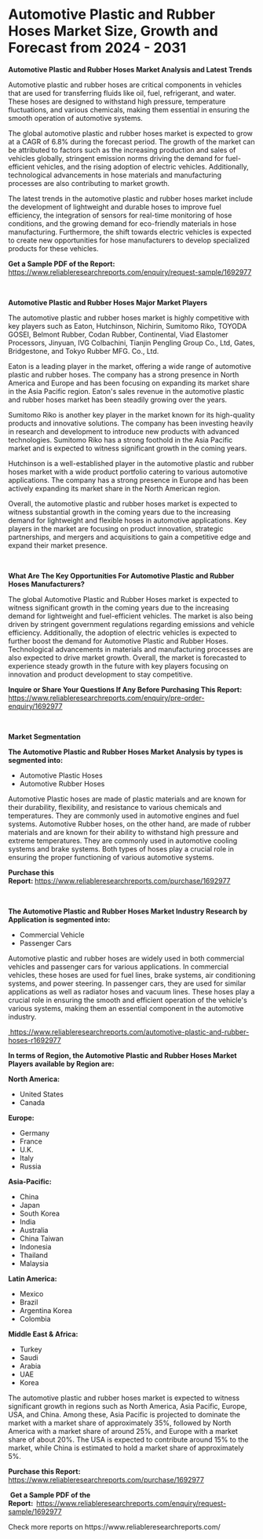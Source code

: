 <p><h1>Automotive Plastic and Rubber Hoses Market Size, Growth and Forecast from 2024 - 2031</h1></p><p><strong>Automotive Plastic and Rubber Hoses Market Analysis and Latest Trends</strong></p>
<p><p>Automotive plastic and rubber hoses are critical components in vehicles that are used for transferring fluids like oil, fuel, refrigerant, and water. These hoses are designed to withstand high pressure, temperature fluctuations, and various chemicals, making them essential in ensuring the smooth operation of automotive systems.</p><p>The global automotive plastic and rubber hoses market is expected to grow at a CAGR of 6.8% during the forecast period. The growth of the market can be attributed to factors such as the increasing production and sales of vehicles globally, stringent emission norms driving the demand for fuel-efficient vehicles, and the rising adoption of electric vehicles. Additionally, technological advancements in hose materials and manufacturing processes are also contributing to market growth.</p><p>The latest trends in the automotive plastic and rubber hoses market include the development of lightweight and durable hoses to improve fuel efficiency, the integration of sensors for real-time monitoring of hose conditions, and the growing demand for eco-friendly materials in hose manufacturing. Furthermore, the shift towards electric vehicles is expected to create new opportunities for hose manufacturers to develop specialized products for these vehicles.</p></p>
<p><strong>Get a Sample PDF of the Report:&nbsp;</strong> <a href="https://www.reliableresearchreports.com/enquiry/request-sample/1692977">https://www.reliableresearchreports.com/enquiry/request-sample/1692977</a></p>
<p>&nbsp;</p>
<p><strong>Automotive Plastic and Rubber Hoses Major Market Players</strong></p>
<p><p>The automotive plastic and rubber hoses market is highly competitive with key players such as Eaton, Hutchinson, Nichirin, Sumitomo Riko, TOYODA GOSEI, Belmont Rubber, Codan Rubber, Continental, Viad Elastomer Processors, Jinyuan, IVG Colbachini, Tianjin Pengling Group Co., Ltd, Gates, Bridgestone, and Tokyo Rubber MFG. Co., Ltd.</p><p>Eaton is a leading player in the market, offering a wide range of automotive plastic and rubber hoses. The company has a strong presence in North America and Europe and has been focusing on expanding its market share in the Asia Pacific region. Eaton's sales revenue in the automotive plastic and rubber hoses market has been steadily growing over the years.</p><p>Sumitomo Riko is another key player in the market known for its high-quality products and innovative solutions. The company has been investing heavily in research and development to introduce new products with advanced technologies. Sumitomo Riko has a strong foothold in the Asia Pacific market and is expected to witness significant growth in the coming years.</p><p>Hutchinson is a well-established player in the automotive plastic and rubber hoses market with a wide product portfolio catering to various automotive applications. The company has a strong presence in Europe and has been actively expanding its market share in the North American region.</p><p>Overall, the automotive plastic and rubber hoses market is expected to witness substantial growth in the coming years due to the increasing demand for lightweight and flexible hoses in automotive applications. Key players in the market are focusing on product innovation, strategic partnerships, and mergers and acquisitions to gain a competitive edge and expand their market presence.</p></p>
<p>&nbsp;</p>
<p><strong>What Are The Key Opportunities For Automotive Plastic and Rubber Hoses Manufacturers?</strong></p>
<p><p>The global Automotive Plastic and Rubber Hoses market is expected to witness significant growth in the coming years due to the increasing demand for lightweight and fuel-efficient vehicles. The market is also being driven by stringent government regulations regarding emissions and vehicle efficiency. Additionally, the adoption of electric vehicles is expected to further boost the demand for Automotive Plastic and Rubber Hoses. Technological advancements in materials and manufacturing processes are also expected to drive market growth. Overall, the market is forecasted to experience steady growth in the future with key players focusing on innovation and product development to stay competitive.</p></p>
<p><strong>Inquire or Share Your Questions If Any Before Purchasing This Report:</strong> <a href="https://www.reliableresearchreports.com/enquiry/pre-order-enquiry/1692977">https://www.reliableresearchreports.com/enquiry/pre-order-enquiry/1692977</a></p>
<p>&nbsp;</p>
<p><strong>Market Segmentation</strong></p>
<p><strong>The Automotive Plastic and Rubber Hoses Market Analysis by types is segmented into:</strong></p>
<p><ul><li>Automotive Plastic Hoses</li><li>Automotive Rubber Hoses</li></ul></p>
<p><p>Automotive Plastic hoses are made of plastic materials and are known for their durability, flexibility, and resistance to various chemicals and temperatures. They are commonly used in automotive engines and fuel systems. Automotive Rubber hoses, on the other hand, are made of rubber materials and are known for their ability to withstand high pressure and extreme temperatures. They are commonly used in automotive cooling systems and brake systems. Both types of hoses play a crucial role in ensuring the proper functioning of various automotive systems.</p></p>
<p><strong>Purchase this Report:&nbsp;</strong><a href="https://www.reliableresearchreports.com/purchase/1692977">https://www.reliableresearchreports.com/purchase/1692977</a></p>
<p>&nbsp;</p>
<p><strong>The Automotive Plastic and Rubber Hoses Market Industry Research by Application is segmented into:</strong></p>
<p><ul><li>Commercial Vehicle</li><li>Passenger Cars</li></ul></p>
<p><p>Automotive plastic and rubber hoses are widely used in both commercial vehicles and passenger cars for various applications. In commercial vehicles, these hoses are used for fuel lines, brake systems, air conditioning systems, and power steering. In passenger cars, they are used for similar applications as well as radiator hoses and vacuum lines. These hoses play a crucial role in ensuring the smooth and efficient operation of the vehicle's various systems, making them an essential component in the automotive industry.</p></p>
<p><a href="https://www.reliableresearchreports.com/automotive-plastic-and-rubber-hoses-r1692977">&nbsp;https://www.reliableresearchreports.com/automotive-plastic-and-rubber-hoses-r1692977</a></p>
<p><strong>In terms of Region, the Automotive Plastic and Rubber Hoses Market Players available by Region are:</strong></p>
<p>
    <p> <strong> North America: </strong>
        <ul>
            <li>United States</li>
            <li>Canada</li>
        </ul>
        </p> 
    <p> <strong> Europe: </strong>
        <ul>
            <li>Germany</li>
            <li>France</li>
            <li>U.K.</li>
            <li>Italy</li>
            <li>Russia</li>
        </ul>
        </p> 
    <p> <strong> Asia-Pacific: </strong>
        <ul>
            <li>China</li>
            <li>Japan</li>
            <li>South Korea</li>
            <li>India</li>
            <li>Australia</li>
            <li>China Taiwan</li>
            <li>Indonesia</li>
            <li>Thailand</li>
            <li>Malaysia</li>
        </ul>
        </p> 
    <p> <strong> Latin America: </strong>
        <ul>
            <li>Mexico</li>
            <li>Brazil</li>
            <li>Argentina Korea</li>
            <li>Colombia</li>
        </ul>
        </p> 
    <p> <strong> Middle East & Africa: </strong>
        <ul>
            <li>Turkey</li>
            <li>Saudi</li>
            <li>Arabia</li>
            <li>UAE</li>
            <li>Korea</li>
        </ul>
    </p>
    </p>
<p><p>The automotive plastic and rubber hoses market is expected to witness significant growth in regions such as North America, Asia Pacific, Europe, USA, and China. Among these, Asia Pacific is projected to dominate the market with a market share of approximately 35%, followed by North America with a market share of around 25%, and Europe with a market share of about 20%. The USA is expected to contribute around 15% to the market, while China is estimated to hold a market share of approximately 5%.</p></p>
<p><strong>Purchase this Report: </strong><a href="https://www.reliableresearchreports.com/purchase/1692977">https://www.reliableresearchreports.com/purchase/1692977</a></p>
<p>&nbsp;<strong>Get a Sample PDF of the Report:&nbsp;&nbsp;</strong><a href="https://www.reliableresearchreports.com/enquiry/request-sample/1692977">https://www.reliableresearchreports.com/enquiry/request-sample/1692977</a></p>
<p><strong></strong></p>
<p>Check more reports on https://www.reliableresearchreports.com/</p>